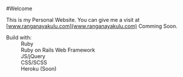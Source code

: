 #Welcome




This is my Personal Website. You can give me a visit at [www.ranganayakulu.com](www.ranganayakulu.com) Comming Soon.

<dl> 
     <dt>Build with:</dt>
      <dd>Ruby</dd>
      <dd>Ruby on Rails Web Framework</dd>
      <dd>JS/jQuery</dd>
      <dd>CSS/SCSS</dd>
      <dd>Heroku (Soon)</dd>
</dl>
      
